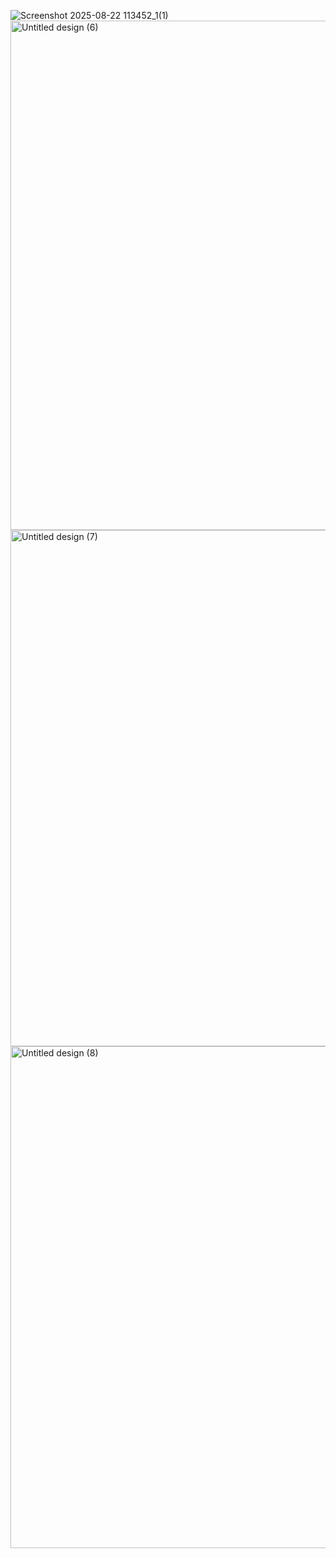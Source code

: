 ![Screenshot 2025-08-22 113452_1(1)](https://github.com/user-attachments/assets/ae7b711f-5593-484a-87a1-b75825bea6aa)
<img width="1846" height="815" alt="Untitled design (6)" src="https://github.com/user-attachments/assets/eabdb745-0084-4e2a-ac52-5ae24d262b48" />
<img width="1849" height="826" alt="Untitled design (7)" src="https://github.com/user-attachments/assets/54bf4d49-a762-40ab-963e-5b84f5190ea6" />
<img width="1847" height="803" alt="Untitled design (8)" src="https://github.com/user-attachments/assets/b14895cd-f6bb-4d1f-b157-ce6b3cddb82b" />
